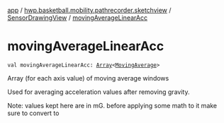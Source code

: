 [app](../../index.md) / [hwp.basketball.mobility.pathrecorder.sketchview](../index.md) / [SensorDrawingView](index.md) / [movingAverageLinearAcc](.)

# movingAverageLinearAcc

`val movingAverageLinearAcc: `[`Array`](https://kotlinlang.org/api/latest/jvm/stdlib/kotlin/-array/index.html)`<`[`MovingAverage`](../../hwp.basketball.mobility.util/-moving-average/index.md)`>`

Array (for each axis value) of moving average windows

Used for averaging acceleration values after removing gravity.

Note: values kept here are in mG. before applying some math to it make sure to convert to

